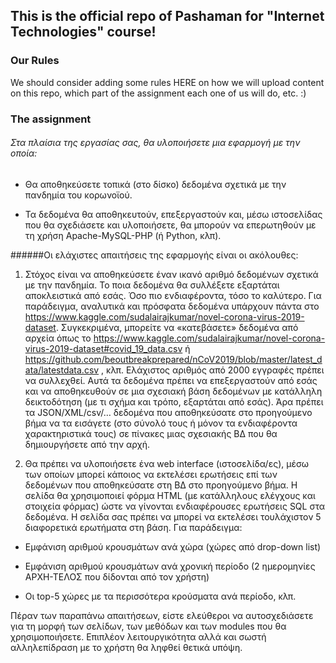 ## This is the official repo of Pashaman for "Internet Technologies" course!

### Our Rules

We should consider adding some rules HERE on how we will upload content on this repo,
which part of the assignment each one of us will do, etc. :)

### The assignment

###### Στα πλαίσια της εργασίας σας, θα υλοποιήσετε μια εφαρμογή με την οποία:

* Θα αποθηκεύσετε τοπικά (στο δίσκο) δεδομένα σχετικά με την πανδημία του κορωνοϊού.

* Τα δεδομένα θα αποθηκευτούν, επεξεργαστούν και, μέσω ιστοσελίδας που θα σχεδιάσετε και υλοποιήσετε, θα μπορούν να επερωτηθούν με τη χρήση Apache-MySQL-PHP (ή Python, κλπ).

######Οι ελάχιστες απαιτήσεις της εφαρμογής είναι οι ακόλουθες:

1. Στόχος είναι να αποθηκεύσετε έναν ικανό αριθμό δεδομένων σχετικά με την πανδημία. Το ποια δεδομένα θα συλλέξετε εξαρτάται αποκλειστικά από εσάς. Όσο πιο ενδιαφέροντα, τόσο το καλύτερο. Για παράδειγμα, αναλυτικά και πρόσφατα δεδομένα υπάρχουν πάντα στο https://www.kaggle.com/sudalairajkumar/novel-corona-virus-2019-dataset. Συγκεκριμένα, μπορείτε να «κατεβάσετε» δεδομένα από αρχεία όπως το https://www.kaggle.com/sudalairajkumar/novel-corona-virus-2019-dataset#covid_19_data.csv ή https://github.com/beoutbreakprepared/nCoV2019/blob/master/latest_data/latestdata.csv , κλπ. Ελάχιστος αριθμός από 2000 εγγραφές πρέπει να συλλεχθεί. Αυτά τα δεδομένα πρέπει να επεξεργαστούν από εσάς και να αποθηκευθούν σε μια σχεσιακή βάση δεδομένων με κατάλληλη δεικτοδότηση (με τι σχήμα και τρόπο, εξαρτάται από εσάς). Άρα πρέπει τα JSON/XML/csv/… δεδομένα που αποθηκεύσατε στο προηγούμενο βήμα να τα εισάγετε (στο σύνολό τους ή μόνον τα ενδιαφέροντα χαρακτηριστικά τους) σε πίνακες μιας σχεσιακής ΒΔ που θα δημιουργήσετε από την αρχή.

2. Θα πρέπει να υλοποιήσετε ένα web interface (ιστοσελίδα/ες), μέσω των οποίων μπορεί κάποιος να εκτελέσει ερωτήσεις επί των δεδομένων που αποθηκεύσατε στη ΒΔ στο προηγούμενο βήμα. Η σελίδα θα χρησιμοποιεί φόρμα HTML (με κατάλληλους ελέγχους και στοιχεία φόρμας) ώστε να γίνονται ενδιαφέρουσες ερωτήσεις SQL στα δεδομένα. Η σελίδα σας πρέπει να μπορεί να εκτελέσει τουλάχιστον 5 διαφορετικά ερωτήματα στη βάση. Για παράδειγμα:

* Εμφάνιση αριθμού κρουσμάτων ανά χώρα (χώρες από drop-down list)

* Εμφάνιση αριθμού κρουσμάτων ανά χρονική περίοδο (2 ημερομηνίες ΑΡΧΗ-ΤΕΛΟΣ που δίδονται από τον χρήστη)

* Οι top-5 χώρες με τα περισσότερα κρούσματα ανά περίοδο, κλπ.



Πέραν των παραπάνω απαιτήσεων, είστε ελεύθεροι να αυτοσχεδιάσετε για τη μορφή των σελίδων, των μεθόδων και των modules που θα χρησιμοποιήσετε. Επιπλέον λειτουργικότητα αλλά και σωστή αλληλεπίδραση με το χρήστη θα ληφθεί θετικά υπόψη.
